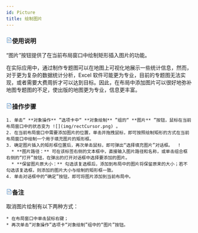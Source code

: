 ```yaml
---
id: Picture
title: 绘制图片
---
```

### ![](../../img/read.gif)使用说明

“图片”按钮提供了在当前布局窗口中绘制矩形插入图片的功能。

在实际应用中，通过制作专题图可以在地图上可视化地展示一些统计信息，然而，对于更为复杂的数据统计分析，Excel
软件可能更为专业，目前的专题图无法实现，或者需要大费周折才可以达到目标。因此，在布局中添加图片可以很好地弥补地图专题图的不足，使出版的地图更为专业，信息更丰富。

### ![](../../img/read.gif)操作步骤

    1. 单击“ **对象操作** ”选项卡中“ **对象绘制** ”组的“ **图片** ”按钮，鼠标在当前布局窗口中的状态变为 ![](img/rectCursor.png) 。 
    2. 在当前布局窗口中需要添加图片的位置，单击并拖拽鼠标，即可按照绘制矩形的方式在当前布局窗口中绘制一个用于填充图片的矩形框。
    3. 确定图片插入的矩形框位置后，再次单击鼠标，即可弹出“选择填充图片”对话框。  !
      * **图片路径：** 可在该标签右侧的文本框中，直接输入图片路径和名称，或单击组合框右侧的“打开”按钮，在弹出的打开对话框中选择要添加的图片。
      * **保留图片原大小：** 勾选该复选框后，添加到布局中的图片将保留原来的大小；若不勾选该复选框，则添加的图片大小与绘制的矩形框一致。
    4. 单击对话框中的“确定”按钮，即可将图片添加到当前布局中。

### ![](../../img/read.gif)备注

取消图片绘制有以下两种方式：

    * 在布局窗口中单击鼠标右键；
    * 再次单击“对象操作”选项卡“对象绘制”组中的“图片”按钮。



